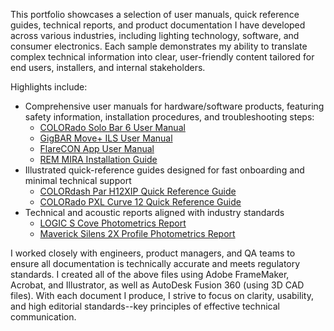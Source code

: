 This portfolio showcases a selection of user manuals, quick reference guides, technical reports, and product documentation I have developed across various industries, including lighting technology, software, and consumer electronics. Each sample demonstrates my ability to translate complex technical information into clear, user-friendly content tailored for end users, installers, and internal stakeholders.

Highlights include:

* Comprehensive user manuals for hardware/software products, featuring safety information, installation procedures, and troubleshooting steps:
     * [COLORado Solo Bar 6 User Manual](https://github.com/jdtibbrine/Portfolio/blob/ba04efa090ceff5eeba836b10f4efda1520f921d/COLORado_Solo_Bar_6_UM.pdf)
     * [GigBAR Move+ ILS User Manual](https://github.com/jdtibbrine/Portfolio/blob/09a05f0279651829ad65647b3d71d0f4f9cada05/GigBAR_MOVE_%2BILS_UM_EU_ML5_Rev3.pdf)
     * [FlareCON App User Manual](https://github.com/jdtibbrine/Portfolio/blob/5699e65a52afc6e1ef2dbc09023f47794366daae/FlareCon-App_UM_ML6_Rev3.pdf)
     * [REM MIRA Installation Guide](https://github.com/jdtibbrine/Portfolio/blob/5699e65a52afc6e1ef2dbc09023f47794366daae/REM_MIRA_Installation_Guide_Rev1-1.pdf)
* Illustrated quick-reference guides designed for fast onboarding and minimal technical support
     * [COLORdash Par H12XIP Quick Reference Guide](https://github.com/jdtibbrine/Portfolio/blob/09a05f0279651829ad65647b3d71d0f4f9cada05/COLORdash_Par_H12XIP_QRG_ML5_Rev2.pdf)
     * [COLORado PXL Curve 12 Quick Reference Guide](https://github.com/jdtibbrine/Portfolio/blob/5699e65a52afc6e1ef2dbc09023f47794366daae/COLORado-PXL-Curve-12_QRG_ML5_Rev3.pdf)
* Technical and acoustic reports aligned with industry standards
     * [LOGIC S Cove Photometrics Report](https://github.com/jdtibbrine/Portfolio/blob/5699e65a52afc6e1ef2dbc09023f47794366daae/Logic%20Cove%20S_Photometrics%20Report.pdf)
     * [Maverick Silens 2X Profile Photometrics Report](https://github.com/jdtibbrine/Portfolio/blob/5699e65a52afc6e1ef2dbc09023f47794366daae/Maverick-Silens-2X-Profile_Photometrics-Report.pdf)

I worked closely with engineers, product managers, and QA teams to ensure all documentation is technically accurate and meets regulatory standards. I created all of the above files using Adobe FrameMaker, Acrobat, and Illustrator, as well as AutoDesk Fusion 360 (using 3D CAD files). With each document I produce, I strive to focus on clarity, usability, and high editorial standards--key principles of effective technical communication.
